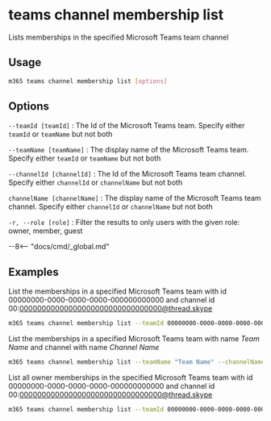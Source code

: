 # teams channel membership list

Lists memberships in the specified Microsoft Teams team channel

## Usage

```sh
m365 teams channel membership list [options]
```

## Options

`--teamId [teamId]`
: The Id of the Microsoft Teams team. Specify either `teamId` or `teamName` but not both

`--teamName [teamName]`
: The display name of the Microsoft Teams team. Specify either `teamId` or `teamName` but not both

`--channelId [channelId]`
: The Id of the Microsoft Teams team channel. Specify either `channelId` or `channelName` but not both

`channelName [channelName]`
: The display name of the Microsoft Teams team channel. Specify either `channelId` or `channelName` but not both

`-r, --role [role]`
: Filter the results to only users with the given role: owner, member, guest

--8<-- "docs/cmd/_global.md"

## Examples
  
List the memberships in a specified Microsoft Teams team with id 00000000-0000-0000-0000-000000000000 and channel id 00:00000000000000000000000000000000@thread.skype

```sh
m365 teams channel membership list --teamId 00000000-0000-0000-0000-000000000000 --channelId 00:00000000000000000000000000000000@thread.skype
```

List the memberships in a specified Microsoft Teams team with name _Team Name_ and channel with name _Channel Name_

```sh
m365 teams channel membership list --teamName "Team Name" --channelName "Channel Name"
```

List all owner memberships in the specified Microsoft Teams team with id 00000000-0000-0000-0000-000000000000 and channel id 00:00000000000000000000000000000000@thread.skype

```sh
m365 teams channel membership list --teamId 00000000-0000-0000-0000-000000000000 --channelId 00:00000000000000000000000000000000@thread.skype --role owner
```
